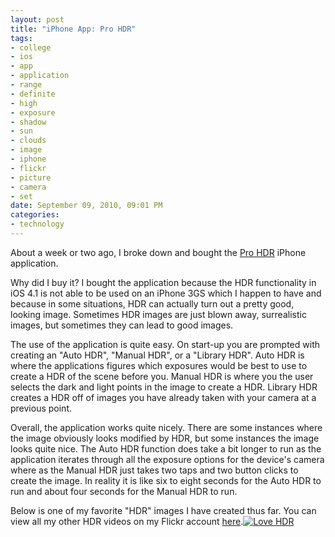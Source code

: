 ```yaml
--- 
layout: post
title: "iPhone App: Pro HDR"
tags: 
- college
- ios
- app
- application
- range
- definite
- high
- exposure
- shadow
- sun
- clouds
- image
- iphone
- flickr
- picture
- camera
- set
date: September 09, 2010, 09:01 PM
categories: 
- technology
---
```

About a week or two ago, I broke down and bought the [Pro HDR](http://itunes.apple.com/us/app/pro-hdr/id347104281?mt=8) iPhone application.

Why did I buy it? I bought the application because the HDR functionality in iOS 4.1 is not able to be used on an iPhone 3GS which I happen to have and because in some situations, HDR can actually turn out a pretty good, looking image. Sometimes HDR images are just blown away, surrealistic images, but sometimes they can lead to good images.

The use of the application is quite easy. On start-up you are prompted with creating an "Auto HDR", "Manual HDR", or a "Library HDR". Auto HDR is where the applications figures which exposures would be best to use to create a HDR of the scene before you. Manual HDR is where you the user selects the dark and light points in the image to create a HDR. Library HDR creates a HDR off of images you have already taken with your camera at a previous point.

Overall, the application works quite nicely. There are some instances where the image obviously looks modified by HDR, but some instances the image looks quite nice. The Auto HDR function does take a bit longer to run as the application iterates through all the exposure options for the device's camera where as the Manual HDR just takes two taps and two button clicks to create the image. In reality it is like six to eight seconds for the Auto HDR to run and about four seconds for the Manual HDR to run.

Below is one of my favorite "HDR" images I have created thus far. You can view all my other HDR videos on my Flickr account [here](http://www.flickr.com/photos/tannerld/sets/72157624909083649/).[![](http://www.tanner-smith.com/wp-content/uploads/2010/09/5013845092_86d30d3aeb.jpg "Love HDR")](http://www.flickr.com/photos/tannerld/5013845092/in/set-72157624909083649/)
